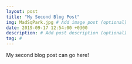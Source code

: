 ```yaml
---
layout: post
title: "My Second Blog Post"
img: MadSqPark.jpg # Add image post (optional)
date: 2019-09-17 12:54:00 +0300
description: # Add post description (optional)
tag: #
---
```

My second blog post can go here!